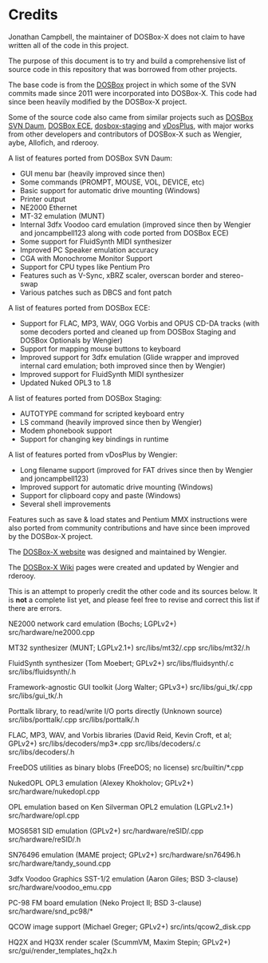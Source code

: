 Credits
=======

Jonathan Campbell, the maintainer of DOSBox-X does not claim to have written all of the code in this project.

The purpose of this document is to try and build a comprehensive list of source code in this repository that was borrowed from other projects.

The base code is from the [DOSBox](https://www.dosbox.com) project in which some of the SVN commits made since 2011 were incorporated into DOSBox-X. This code had since been heavily modified by the DOSBox-X project.

Some of the source code also came from similar projects such as [DOSBox SVN Daum](http://ykhwong.x-y.net), [DOSBox ECE](https://dosboxece.yesterplay.net/), [dosbox-staging](https://dosbox-staging.github.io/) and [vDosPlus](http://www.vdosplus.org/), with major works from other developers and contributors of DOSBox-X such as Wengier, aybe, Allofich, and rderooy.

A list of features ported from DOSBox SVN Daum:

* GUI menu bar (heavily improved since then)
* Some commands (PROMPT, MOUSE, VOL, DEVICE, etc)
* Basic support for automatic drive mounting (Windows)
* Printer output
* NE2000 Ethernet
* MT-32 emulation (MUNT)
* Internal 3dfx Voodoo card emulation (improved since then by Wengier and joncampbell123 along with code ported from DOSBox ECE)
* Some support for FluidSynth MIDI synthesizer
* Improved PC Speaker emulation accuracy
* CGA with Monochrome Monitor Support
* Support for CPU types like Pentium Pro
* Features such as V-Sync, xBRZ scaler, overscan border and stereo-swap
* Various patches such as DBCS and font patch

A list of features ported from DOSBox ECE:

* Support for FLAC, MP3, WAV, OGG Vorbis and OPUS CD-DA tracks (with some decoders ported and cleaned up from DOSBox Staging and DOSBox Optionals by Wengier)
* Support for mapping mouse buttons to keyboard
* Improved support for 3dfx emulation (Glide wrapper and improved internal card emulation; both improved since then by Wengier)
* Improved support for FluidSynth MIDI synthesizer
* Updated Nuked OPL3 to 1.8

A list of features ported from DOSBox Staging:

* AUTOTYPE command for scripted keyboard entry
* LS command (heavily improved since then by Wengier)
* Modem phonebook support
* Support for changing key bindings in runtime

A list of features ported from vDosPlus by Wengier:

* Long filename support (improved for FAT drives since then by Wengier and joncampbell123)
* Improved support for automatic drive mounting (Windows)
* Support for clipboard copy and paste (Windows)
* Several shell improvements

Features such as save & load states and Pentium MMX instructions were also ported from community contributions and have since been improved by the DOSBox-X project.

The [DOSBox-X website](https://dosbox-x.com) was designed and maintained by Wengier.

The [DOSBox-X Wiki](https://dosbox-x.com/wiki) pages were created and updated by Wengier and rderooy.

This is an attempt to properly credit the other code and its sources below. It is **not** a complete list yet, and please feel free to revise and correct this list if there are errors.

NE2000 network card emulation (Bochs; LGPLv2+) src/hardware/ne2000.cpp

MT32 synthesizer (MUNT; LGPLv2.1+) src/libs/mt32/.cpp src/libs/mt32/.h

FluidSynth synthesizer (Tom Moebert; GPLv2+) src/libs/fluidsynth/.c src/libs/fluidsynth/.h

Framework-agnostic GUI toolkit (Jorg Walter; GPLv3+) src/libs/gui_tk/.cpp src/libs/gui_tk/.h

Porttalk library, to read/write I/O ports directly (Unknown source) src/libs/porttalk/.cpp src/libs/porttalk/.h

FLAC, MP3, WAV, and Vorbis libraries (David Reid, Kevin Croft, et al; GPLv2+) src/libs/decoders/mp3*.cpp src/libs/decoders/.c src/libs/decoders/.h

FreeDOS utilities as binary blobs (FreeDOS; no license) src/builtin/*.cpp

NukedOPL OPL3 emulation (Alexey Khokholov; GPLv2+) src/hardware/nukedopl.cpp

OPL emulation based on Ken Silverman OPL2 emulation (LGPLv2.1+) src/hardware/opl.cpp

MOS6581 SID emulation (GPLv2+) src/hardware/reSID/.cpp src/hardware/reSID/.h

SN76496 emulation (MAME project; GPLv2+) src/hardware/sn76496.h src/hardware/tandy_sound.cpp

3dfx Voodoo Graphics SST-1/2 emulation (Aaron Giles; BSD 3-clause) src/hardware/voodoo_emu.cpp

PC-98 FM board emulation (Neko Project II; BSD 3-clause) src/hardware/snd_pc98/*

QCOW image support (Michael Greger; GPLv2+) src/ints/qcow2_disk.cpp

HQ2X and HQ3X render scaler (ScummVM, Maxim Stepin; GPLv2+) src/gui/render_templates_hq2x.h
